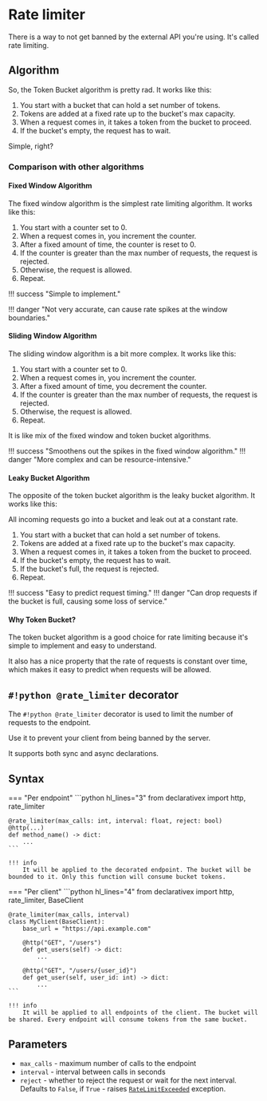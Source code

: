 # Rate limiter

There is a way to not get banned by the external API you're using. It's called rate limiting.

## Algorithm

So, the Token Bucket algorithm is pretty rad. It works like this:

1. You start with a bucket that can hold a set number of tokens. 
2. Tokens are added at a fixed rate up to the bucket's max capacity. 
3. When a request comes in, it takes a token from the bucket to proceed. 
4. If the bucket's empty, the request has to wait. 

Simple, right?

### Comparison with other algorithms

#### Fixed Window Algorithm

The fixed window algorithm is the simplest rate limiting algorithm. It works like this:

1. You start with a counter set to 0.
2. When a request comes in, you increment the counter.
3. After a fixed amount of time, the counter is reset to 0.
4. If the counter is greater than the max number of requests, the request is rejected.
5. Otherwise, the request is allowed.
6. Repeat.

!!! success "Simple to implement."

!!! danger "Not very accurate, can cause rate spikes at the window boundaries."

#### Sliding Window Algorithm

The sliding window algorithm is a bit more complex. It works like this:

1. You start with a counter set to 0.
2. When a request comes in, you increment the counter.
3. After a fixed amount of time, you decrement the counter.
4. If the counter is greater than the max number of requests, the request is rejected.
5. Otherwise, the request is allowed.
6. Repeat.

It is like mix of the fixed window and token bucket algorithms.

!!! success "Smoothens out the spikes in the fixed window algorithm."
!!! danger "More complex and can be resource-intensive."

#### Leaky Bucket Algorithm

The opposite of the token bucket algorithm is the leaky bucket algorithm. It works like this:

All incoming requests go into a bucket and leak out at a constant rate.

1. You start with a bucket that can hold a set number of tokens.
2. Tokens are added at a fixed rate up to the bucket's max capacity.
3. When a request comes in, it takes a token from the bucket to proceed.
4. If the bucket's empty, the request has to wait.
5. If the bucket's full, the request is rejected.
6. Repeat.

!!! success "Easy to predict request timing."
!!! danger "Can drop requests if the bucket is full, causing some loss of service."

#### Why Token Bucket?

The token bucket algorithm is a good choice for rate limiting because it's simple to implement and easy to understand.

It also has a nice property that the rate of requests is constant over time, which makes it easy to predict when requests will be allowed.

## `#!python @rate_limiter` decorator

The `#!python @rate_limiter` decorator is used to limit the number of requests to the endpoint.

Use it to prevent your client from being banned by the server.

It supports both sync and async declarations.

## Syntax

=== "Per endpoint"
    ```python hl_lines="3"
    from declarativex import http, rate_limiter

    @rate_limiter(max_calls: int, interval: float, reject: bool)
    @http(...)
    def method_name() -> dict:
        ...
    ```

    !!! info
        It will be applied to the decorated endpoint. The bucket will be bounded to it. Only this function will consume bucket tokens.


=== "Per client"
    ```python hl_lines="4"
    from declarativex import http, rate_limiter, BaseClient


    @rate_limiter(max_calls, interval)
    class MyClient(BaseClient):
        base_url = "https://api.example.com"

        @http("GET", "/users")
        def get_users(self) -> dict:
            ...

        @http("GET", "/users/{user_id}")
        def get_user(self, user_id: int) -> dict:
            ...
    ```

    !!! info
        It will be applied to all endpoints of the client. The bucket will be shared. Every endpoint will consume tokens from the same bucket.

## Parameters

- `max_calls` - maximum number of calls to the endpoint
- `interval` - interval between calls in seconds
- `reject` - whether to reject the request or wait for the next interval. Defaults to `False`, if `True` - raises [`RateLimitExceeded`](../api/exceptions.md#class-ratelimitexceeded) exception.
